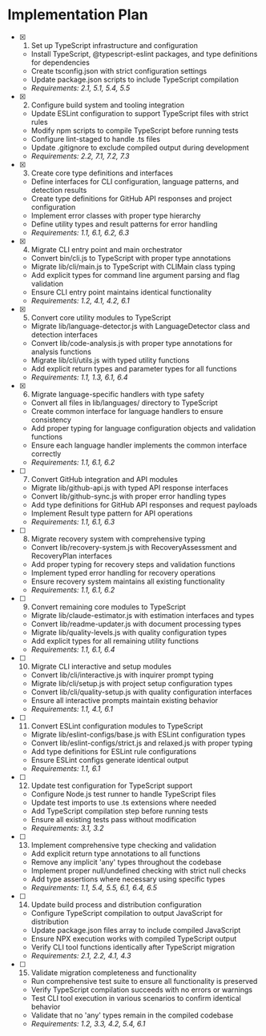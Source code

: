 # Implementation Plan

- [x] 1. Set up TypeScript infrastructure and configuration
  - Install TypeScript, @typescript-eslint packages, and type definitions for dependencies
  - Create tsconfig.json with strict configuration settings
  - Update package.json scripts to include TypeScript compilation
  - _Requirements: 2.1, 5.1, 5.4, 5.5_

- [x] 2. Configure build system and tooling integration
  - Update ESLint configuration to support TypeScript files with strict rules
  - Modify npm scripts to compile TypeScript before running tests
  - Configure lint-staged to handle .ts files
  - Update .gitignore to exclude compiled output during development
  - _Requirements: 2.2, 7.1, 7.2, 7.3_

- [x] 3. Create core type definitions and interfaces
  - Define interfaces for CLI configuration, language patterns, and detection results
  - Create type definitions for GitHub API responses and project configuration
  - Implement error classes with proper type hierarchy
  - Define utility types and result patterns for error handling
  - _Requirements: 1.1, 6.1, 6.2, 6.3_

- [x] 4. Migrate CLI entry point and main orchestrator
  - Convert bin/cli.js to TypeScript with proper type annotations
  - Migrate lib/cli/main.js to TypeScript with CLIMain class typing
  - Add explicit types for command line argument parsing and flag validation
  - Ensure CLI entry point maintains identical functionality
  - _Requirements: 1.2, 4.1, 4.2, 6.1_

- [x] 5. Convert core utility modules to TypeScript
  - Migrate lib/language-detector.js with LanguageDetector class and detection interfaces
  - Convert lib/code-analysis.js with proper type annotations for analysis functions
  - Migrate lib/cli/utils.js with typed utility functions
  - Add explicit return types and parameter types for all functions
  - _Requirements: 1.1, 1.3, 6.1, 6.4_

- [x] 6. Migrate language-specific handlers with type safety
  - Convert all files in lib/languages/ directory to TypeScript
  - Create common interface for language handlers to ensure consistency
  - Add proper typing for language configuration objects and validation functions
  - Ensure each language handler implements the common interface correctly
  - _Requirements: 1.1, 6.1, 6.2_

- [ ] 7. Convert GitHub integration and API modules
  - Migrate lib/github-api.js with typed API response interfaces
  - Convert lib/github-sync.js with proper error handling types
  - Add type definitions for GitHub API responses and request payloads
  - Implement Result type pattern for API operations
  - _Requirements: 1.1, 6.1, 6.3_

- [ ] 8. Migrate recovery system with comprehensive typing
  - Convert lib/recovery-system.js with RecoveryAssessment and RecoveryPlan interfaces
  - Add proper typing for recovery steps and validation functions
  - Implement typed error handling for recovery operations
  - Ensure recovery system maintains all existing functionality
  - _Requirements: 1.1, 6.1, 6.2_

- [ ] 9. Convert remaining core modules to TypeScript
  - Migrate lib/claude-estimator.js with estimation interfaces and types
  - Convert lib/readme-updater.js with document processing types
  - Migrate lib/quality-levels.js with quality configuration types
  - Add explicit types for all remaining utility functions
  - _Requirements: 1.1, 6.1, 6.4_

- [ ] 10. Migrate CLI interactive and setup modules
  - Convert lib/cli/interactive.js with inquirer prompt typing
  - Migrate lib/cli/setup.js with project setup configuration types
  - Convert lib/cli/quality-setup.js with quality configuration interfaces
  - Ensure all interactive prompts maintain existing behavior
  - _Requirements: 1.1, 4.1, 6.1_

- [ ] 11. Convert ESLint configuration modules to TypeScript
  - Migrate lib/eslint-configs/base.js with ESLint configuration types
  - Convert lib/eslint-configs/strict.js and relaxed.js with proper typing
  - Add type definitions for ESLint rule configurations
  - Ensure ESLint configs generate identical output
  - _Requirements: 1.1, 6.1_

- [ ] 12. Update test configuration for TypeScript support
  - Configure Node.js test runner to handle TypeScript files
  - Update test imports to use .ts extensions where needed
  - Add TypeScript compilation step before running tests
  - Ensure all existing tests pass without modification
  - _Requirements: 3.1, 3.2_

- [ ] 13. Implement comprehensive type checking and validation
  - Add explicit return type annotations to all functions
  - Remove any implicit 'any' types throughout the codebase
  - Implement proper null/undefined checking with strict null checks
  - Add type assertions where necessary using specific types
  - _Requirements: 1.1, 5.4, 5.5, 6.1, 6.4, 6.5_

- [ ] 14. Update build process and distribution configuration
  - Configure TypeScript compilation to output JavaScript for distribution
  - Update package.json files array to include compiled JavaScript
  - Ensure NPX execution works with compiled TypeScript output
  - Verify CLI tool functions identically after TypeScript migration
  - _Requirements: 2.1, 2.2, 4.1, 4.3_

- [ ] 15. Validate migration completeness and functionality
  - Run comprehensive test suite to ensure all functionality is preserved
  - Verify TypeScript compilation succeeds with no errors or warnings
  - Test CLI tool execution in various scenarios to confirm identical behavior
  - Validate that no 'any' types remain in the compiled codebase
  - _Requirements: 1.2, 3.3, 4.2, 5.4, 6.1_